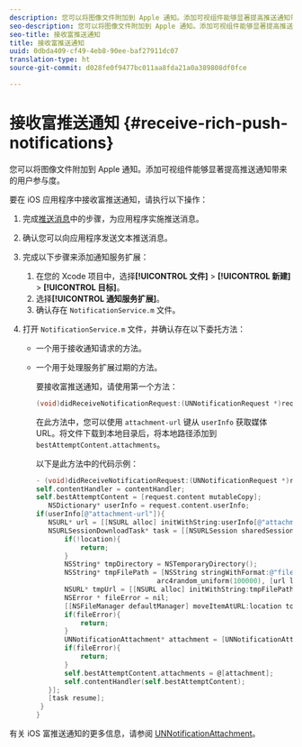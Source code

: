 ```yaml
---
description: 您可以将图像文件附加到 Apple 通知。添加可视组件能够显著提高推送通知带来的用户参与度。
seo-description: 您可以将图像文件附加到 Apple 通知。添加可视组件能够显著提高推送通知带来的用户参与度。
seo-title: 接收富推送通知
title: 接收富推送通知
uuid: 0dbda409-cf49-4eb8-90ee-baf27911dc07
translation-type: ht
source-git-commit: d028fe0f9477bc011aa8fda21a0a389808df0fce

---
```



# 接收富推送通知 {#receive-rich-push-notifications}

您可以将图像文件附加到 Apple 通知。添加可视组件能够显著提高推送通知带来的用户参与度。

要在 iOS 应用程序中接收富推送通知，请执行以下操作：

1. 完成[推送消息](/help/ios/messaging-main/push-messaging/push-messaging.md)中的步骤，为应用程序实施推送消息。
1. 确认您可以向应用程序发送文本推送消息。
1. 完成以下步骤来添加通知服务扩展：

   1. 在您的 Xcode 项目中，选择&#x200B;**[!UICONTROL 文件]** &gt; **[!UICONTROL 新建]** &gt; **[!UICONTROL 目标]**。
   1. 选择&#x200B;**[!UICONTROL 通知服务扩展]**。
   1. 确认存在 `NotificationService.m` 文件。

1. 打开 `NotificationService.m` 文件，并确认存在以下委托方法：

   * 一个用于接收通知请求的方法。
   * 一个用于处理服务扩展过期的方法。

      要接收富推送通知，请使用第一个方法：

      ```objective-c
      (void)didReceiveNotificationRequest:(UNNotificationRequest *)request withContentHandler:(void (^)(UNNotificationContent *contentToDeliver))contentHandler;
      ```

      在此方法中，您可以使用 `attachment-url` 键从 `userInfo` 获取媒体 URL。将文件下载到本地目录后，将本地路径添加到 `bestAttemptContent.attachments`。

      以下是此方法中的代码示例：

      ```objective-c
      - (void)didReceiveNotificationRequest:(UNNotificationRequest *)request withContentHandler:(void (^)(UNNotificationContent * _Nonnull))contentHandler {
      self.contentHandler = contentHandler;
      self.bestAttemptContent = [request.content mutableCopy];
         NSDictionary* userInfo = request.content.userInfo;
      if(userInfo[@"attachment-url"]){
         NSURL* url = [[NSURL alloc] initWithString:userInfo[@"attachment-url"]];
         NSURLSessionDownloadTask* task = [[NSURLSession sharedSession] downloadTaskWithURL:url completionHandler:^(NSURL * _Nullable location, NSURLResponse * _Nullable response, NSError * _Nullable error) {
             if(!location){
                 return;
             }
             NSString* tmpDirectory = NSTemporaryDirectory();
             NSString* tmpFilePath = [NSString stringWithFormat:@"file://%@%d%d%@", tmpDirectory, arc4random_uniform(100000),
                                    arc4random_uniform(100000), [url lastPathComponent]];
             NSURL* tmpUrl = [[NSURL alloc] initWithString:tmpFilePath];
             NSError * fileError = nil;
             [[NSFileManager defaultManager] moveItemAtURL:location toURL:tmpUrl error:&amp;fileError];
             if(fileError){
                 return;
             }
             UNNotificationAttachment* attachment = [UNNotificationAttachment attachmentWithIdentifier:@"video" URL:tmpUrl options:nil error:&amp;fileError];
             if(fileError){
                 return;
             }
             self.bestAttemptContent.attachments = @[attachment];
             self.contentHandler(self.bestAttemptContent);
         }];
         [task resume];
       }
      }
      ```


有关 iOS 富推送通知的更多信息，请参阅 [UNNotificationAttachment](https://developer.apple.com/documentation/usernotifications/unnotificationattachment)。
